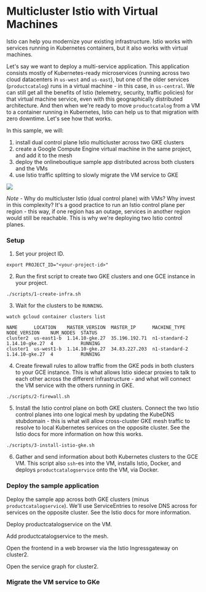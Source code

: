 # Multicluster Istio with Virtual Machines

Istio can help you modernize your existing infrastructure. Istio works with services running in Kubernetes containers, but it also works with virtual machines.

Let's say we want to deploy a multi-service application. This application consists mostly of Kubernetes-ready microservices (running across two cloud datacenters in `us-west` and `us-east`), but one of the older services (`productcatalog`) runs in a virtual machine - in this case, in `us-central`. We can still get all the benefits of Istio (telemetry, security, traffic policies) for that virtual machine service, even with this geographically distributed architecture. And then when we're ready to move `productcatalog` from a VM to a container running in Kubernetes, Istio can help us to that migration with zero downtime. Let's see how that works.

In this sample, we will:
1. install dual control plane Istio multicluster across two GKE clusters
2. create a Google Compute Engine virtual machine in the same project, and add it to the mesh
3. deploy the onlineboutique sample app distributed across both clusters and the VMs
4. use Istio traffic splitting to slowly migrate the VM service to GKE

![](screenshots/arch.png)

*Note* - Why do multicluster Istio (dual control plane) with VMs? Why invest in this complexity? It's a good practice to run an Istio control plane per region - this way, if one region has an outage, services in another region would still be reachable. This is why we're deploying two Istio control planes.


### Setup

1. Set your project ID.
```
export PROJECT_ID="<your-project-id>"
```

2. Run the first script to create two GKE clusters and one GCE instance in your project.

```
./scripts/1-create-infra.sh
```

3. Wait for the clusters to be `RUNNING`.

```
watch gcloud container clusters list

NAME      LOCATION    MASTER_VERSION  MASTER_IP      MACHINE_TYPE
NODE_VERSION    NUM_NODES  STATUS
cluster2  us-east1-b  1.14.10-gke.27  35.196.192.71  n1-standard-2
1.14.10-gke.27  4          RUNNING
cluster1  us-west1-b  1.14.10-gke.27  34.83.227.203  n1-standard-2
1.14.10-gke.27  4          RUNNING
```


4. Create firewall rules to allow traffic from the GKE pods in both clusters to your GCE instance. This is what allows Istio sidecar proxies to talk to each other across the different infrastructure - and what will connect the VM service with the others running in GKE.

```
./scripts/2-firewall.sh
```


5. Install the Istio control plane on both GKE clusters. Connect the two Istio control planes into one logical mesh by updating the KubeDNS stubdomain - this is what will allow cross-cluster GKE mesh traffic to resolve to local Kubernetes services on the opposite cluster. See the Istio docs for more information on how this works.

```
./scripts/3-install-istio-gke.sh
```


6. Gather and send information about both Kubernetes clusters to the GCE VM. This script also `ssh`-es into the VM, installs Istio, Docker, and deploys `productcatalogservice` onto the VM, via Docker.


### Deploy the sample application

Deploy the sample app across both GKE clusters (minus `productcatalogservice`). We'll use ServiceEntries to resolve DNS across for services on the opposite cluster. See the Istio docs for more information.

Deploy productcatalogservice on the VM.

Add productcatalogservice to the mesh.


Open the frontend in a web browser via the Istio Ingressgateway on cluster2.


Open the service graph for cluster2.

### Migrate the VM service to GKe